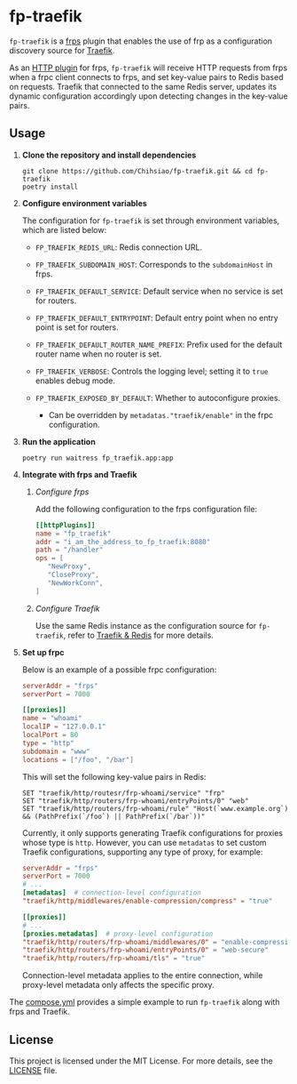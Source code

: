 # fp-traefik

`fp-traefik` is a [frps](https://github.com/fatedier/frp) plugin
that enables the use of frp as a configuration discovery source for [Traefik](https://traefik.io/traefik/).

As an [HTTP plugin](https://github.com/fatedier/frp/blob/master/doc/server_plugin.md) for frps,
`fp-traefik` will receive HTTP requests from frps when a frpc client connects to frps,
and set key-value pairs to Redis based on requests.
Traefik that connected to the same Redis server,
updates its dynamic configuration accordingly upon detecting changes in the key-value pairs.

## Usage

1. **Clone the repository and install dependencies**

   ```shell
   git clone https://github.com/Chihsiao/fp-traefik.git && cd fp-traefik
   poetry install
   ```

2. **Configure environment variables**

   The configuration for `fp-traefik` is set through environment variables, which are listed below:

   - `FP_TRAEFIK_REDIS_URL`: Redis connection URL.
   - `FP_TRAEFIK_SUBDOMAIN_HOST`: Corresponds to the `subdomainHost` in frps.
   - `FP_TRAEFIK_DEFAULT_SERVICE`: Default service when no service is set for routers.
   - `FP_TRAEFIK_DEFAULT_ENTRYPOINT`: Default entry point when no entry point is set for routers.
   - `FP_TRAEFIK_DEFAULT_ROUTER_NAME_PREFIX`: Prefix used for the default router name when no router is set.
   - `FP_TRAEFIK_VERBOSE`: Controls the logging level; setting it to `true` enables debug mode.

   - `FP_TRAEFIK_EXPOSED_BY_DEFAULT`: Whether to autoconfigure proxies.
     - Can be overridden by `metadatas."traefik/enable"` in the frpc configuration.

3. **Run the application**

   ```shell
   poetry run waitress fp_traefik.app:app
   ```

4. **Integrate with frps and Traefik**

   1. _Configure frps_

      Add the following configuration to the frps configuration file:

      ```toml
      [[httpPlugins]]
      name = "fp_traefik"
      addr = "i_am_the_address_to_fp_traefik:8080"
      path = "/handler"
      ops = [
         "NewProxy",
         "CloseProxy",
         "NewWorkConn",
      ]
      ```

   2. _Configure Traefik_

      Use the same Redis instance as the configuration source for `fp-traefik`, refer to [Traefik & Redis](https://doc.traefik.io/traefik/providers/redis/) for more details.

5. **Set up frpc**

   Below is an example of a possible frpc configuration:

   ```toml
   serverAddr = "frps"
   serverPort = 7000
   
   [[proxies]]
   name = "whoami"
   localIP = "127.0.0.1"
   localPort = 80
   type = "http"
   subdomain = "www"
   locations = ["/foo", "/bar"]
   ```

   This will set the following key-value pairs in Redis:

   ```redis
   SET "traefik/http/routesr/frp-whoami/service" "frp"
   SET "traefik/http/routers/frp-whoami/entryPoints/0" "web"
   SET "traefik/http/routers/frp-whoami/rule" "Host(`www.example.org`) && (PathPrefix(`/foo`) || PathPrefix(`/bar`))"
   ```

   Currently, it only supports generating Traefik configurations for proxies whose type is `http`.
   However, you can use `metadatas` to set custom Traefik configurations, supporting any type of proxy, for example:

   ```toml
   serverAddr = "frps"
   serverPort = 7000
   # ...
   [metadatas]  # connection-level configuration
   "traefik/http/middlewares/enable-compression/compress" = "true"
   
   [[proxies]]
   # ...
   [proxies.metadatas]  # proxy-level configuration
   "traefik/http/routers/frp-whoami/middlewares/0" = "enable-compression"
   "traefik/http/routers/frp-whoami/entryPoints/0" = "web-secure"
   "traefik/http/routers/frp-whoami/tls" = "true"
   ```

   Connection-level metadata applies to the entire connection, while proxy-level metadata only affects the specific proxy.

The [compose.yml](compose.yml) provides a simple example to run `fp-traefik` along with frps and Traefik.

## License

This project is licensed under the MIT License. For more details, see the [LICENSE](LICENSE) file.
